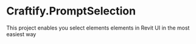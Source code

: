 # Craftify.PromptSelection
This project enables you select elements elements in Revit UI in the most easiest way
